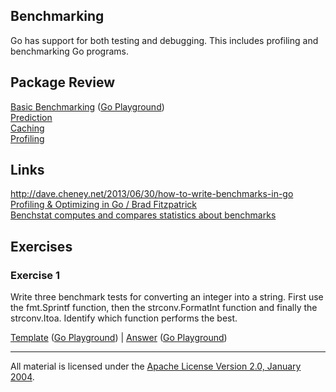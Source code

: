 ## Benchmarking

Go has support for both testing and debugging. This includes profiling and benchmarking Go programs.

## Package Review

[Basic Benchmarking](basic/basic_test.go) ([Go Playground](http://play.golang.org/p/afMdjJLluX))  
[Prediction](prediction/README.md)  
[Caching](caching/README.md)  
[Profiling](../profiling/benchmarks/README.md)

## Links

http://dave.cheney.net/2013/06/30/how-to-write-benchmarks-in-go  
[Profiling & Optimizing in Go / Brad Fitzpatrick](https://www.youtube.com/watch?v=xxDZuPEgbBU)  
[Benchstat computes and compares statistics about benchmarks](https://github.com/rsc/benchstat)

## Exercises

### Exercise 1
Write three benchmark tests for converting an integer into a string. First use the fmt.Sprintf function, then the strconv.FormatInt function and finally the strconv.Itoa. Identify which function performs the best.

[Template](exercises/template1/bench_test.go) ([Go Playground](http://play.golang.org/p/do3XfkNqRt)) | 
[Answer](exercises/exercise1/bench_test.go) ([Go Playground](http://play.golang.org/p/ttqLnSM2q_))
___
All material is licensed under the [Apache License Version 2.0, January 2004](http://www.apache.org/licenses/LICENSE-2.0).
